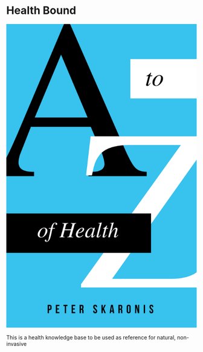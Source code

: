# Health Bound

![](/assets/Design.png)



This is a health knowledge base to be used as reference for natural, non-invasive 



